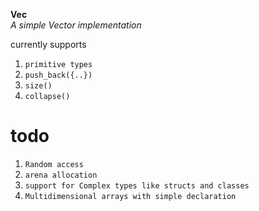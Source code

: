 **Vec**<br>
*A simple Vector implementation* <br>

currently supports<br>
1. `primitive types`<br>
2. `push_back({..})`<br>
3. `size()`<br>
4. `collapse()`<br>

# todo
1. `Random access`<br>
2. `arena allocation`<br>
3. `support for Complex types like structs and classes`<br>
4. `Multidimensional arrays with simple declaration`<br>
